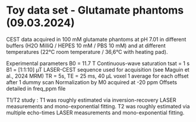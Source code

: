 # Toy data set - Glutamate phantoms (09.03.2024)

CEST data acquired in 100 mM glutamate phantoms at pH 7.01 in different buffers (H2O MilliQ / HEPES 10 mM / PBS 10 mM) and at different temperatures (22°C room temperature / 36,6°C with heating pad).

Experimental parameters
B0 = 11.7 T
Continuous-wave saturation 
tsat = 1 s
B1 = [1:1:10] µT
LASER-CEST sequence used for acquisition (see Maguin et al., 2024 MRM)
TR = 5s, TE = 25 ms, 40 µL voxel
1 average for each offset after 1 dummy scan
Normalization by M0 acquired at -20 ppm
Offsets detailed in freq_ppm file


T1/T2 study : 
T1 was roughly estimated via inversion-recovery LASER measurements and mono-exponential fitting.
T2 was roughly estimated via multiple echo-times LASER measurements and mono-exponential fitting.